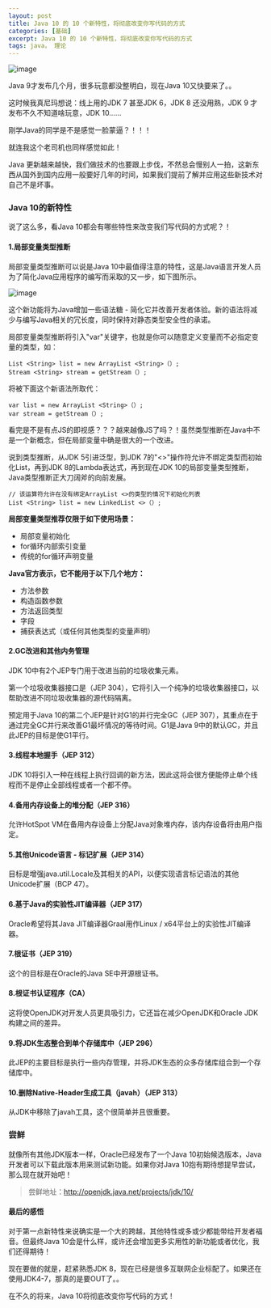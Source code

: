 ```yaml
---
layout: post
title: Java 10 的 10 个新特性，将彻底改变你写代码的方式
categories: [基础]
excerpt: Java 10 的 10 个新特性，将彻底改变你写代码的方式
tags: java， 理论  
---
```

![image](http://img.javastack.cn/18-3-8/94675270.jpg)

Java 9才发布几个月，很多玩意都没整明白，现在Java 10又快要来了。。

这时候我真尼玛想说：线上用的JDK 7 甚至JDK 6，JDK 8 还没用熟，JDK 9 才发布不久不知道啥玩意，JDK 10……

刚学Java的同学是不是感觉一脸蒙逼？！！！

就连我这个老司机也同样感觉如此！

Java 更新越来越快，我们做技术的也要跟上步伐，不然总会慢别人一拍，这新东西从国外到国内应用一般要好几年的时间，如果我们提前了解并应用这些新技术对自己不是坏事。

### Java 10的新特性

说了这么多，看Java 10都会有哪些特性来改变我们写代码的方式呢？！

#### 1.局部变量类型推断

局部变量类型推断可以说是Java 10中最值得注意的特性，这是Java语言开发人员为了简化Java应用程序的编写而采取的又一步，如下图所示。

![image](http://img.javastack.cn/18-3-8/56770623.jpg)

这个新功能将为Java增加一些语法糖 - 简化它并改善开发者体验。新的语法将减少与编写Java相关的冗长度，同时保持对静态类型安全性的承诺。

局部变量类型推断将引入"var"关键字，也就是你可以随意定义变量而不必指定变量的类型，如：

```
List <String> list = new ArrayList <String>（）; 
Stream <String> stream = getStream（）;
```

将被下面这个新语法所取代：

```
var list = new ArrayList <String>（）; 
var stream = getStream（）;
```

看完是不是有点JS的即视感？？？越来越像JS了吗？！虽然类型推断在Java中不是一个新概念，但在局部变量中确是很大的一个改进。

说到类型推断，从JDK 5引进泛型，到JDK 7的"<>"操作符允许不绑定类型而初始化List，再到JDK 8的Lambda表达式，再到现在JDK 10的局部变量类型推断，Java类型推断正大刀阔斧的向前发展。

```
// 该运算符允许在没有绑定ArrayList <>的类型的情况下初始化列表
List <String> list = new LinkedList <>（）;
```

**局部变量类型推荐仅限于如下使用场景：**

- 局部变量初始化
- for循环内部索引变量
- 传统的for循环声明变量

**Java官方表示，它不能用于以下几个地方：**

- 方法参数
- 构造函数参数
- 方法返回类型
- 字段
- 捕获表达式（或任何其他类型的变量声明）

#### 2.GC改进和其他内务管理

JDK 10中有2个JEP专门用于改进当前的垃圾收集元素。

第一个垃圾收集器接口是（JEP 304），它将引入一个纯净的垃圾收集器接口，以帮助改进不同垃圾收集器的源代码隔离。

预定用于Java 10的第二个JEP是针对G1的并行完全GC（JEP 307），其重点在于通过完全GC并行来改善G1最坏情况的等待时间。G1是Java 9中的默认GC，并且此JEP的目标是使G1平行。

#### 3.线程本地握手（JEP 312）

JDK 10将引入一种在线程上执行回调的新方法，因此这将会很方便能停止单个线程而不是停止全部线程或者一个都不停。

#### 4.备用内存设备上的堆分配（JEP 316）

允许HotSpot VM在备用内存设备上分配Java对象堆内存，该内存设备将由用户指定。

#### 5.其他Unicode语言 - 标记扩展（JEP 314）

目标是增强java.util.Locale及其相关的API，以便实现语言标记语法的其他Unicode扩展（BCP 47）。

#### 6.基于Java的实验性JIT编译器（JEP 317）

Oracle希望将其Java JIT编译器Graal用作Linux / x64平台上的实验性JIT编译器。

#### 7.根证书（JEP 319）

这个的目标是在Oracle的Java SE中开源根证书。

#### 8.根证书认证程序（CA）

这将使OpenJDK对开发人员更具吸引力，它还旨在减少OpenJDK和Oracle JDK构建之间的差异。

#### 9.将JDK生态整合到单个存储库中（JEP 296）

此JEP的主要目标是执行一些内存管理，并将JDK生态的众多存储库组合到一个存储库中。

#### 10.删除Native-Header生成工具（javah）（JEP 313）

从JDK中移除了javah工具，这个很简单并且很重要。

### 尝鲜

就像所有其他JDK版本一样，Oracle已经发布了一个Java 10初始候选版本，Java开发者可以下载此版本用来测试新功能。如果你对Java 10抱有期待想提早尝试，那么现在就开始吧！

> 尝鲜地址：http://openjdk.java.net/projects/jdk/10/

#### 最后的感悟

对于第一点新特性来说确实是一个大的跨越，其他特性或多或少都能带给开发者福音。但最终Java 10会是什么样，或许还会增加更多实用性的新功能或者优化，我们还得期待！

现在要做的就是，赶紧熟悉JDK 8，现在已经是很多互联网企业标配了。如果还在使用JDK4-7，那真的是要OUT了。。

在不久的将来，Java 10将彻底改变你写代码的方式！

